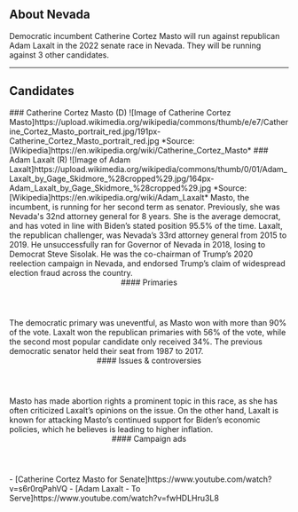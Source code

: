 ## About Nevada
Democratic incumbent Catherine Cortez Masto will run against republican Adam Laxalt in the 2022 senate race in Nevada. They will be running against 3 other candidates. 


---

## Candidates

<Grid>
  <Box>
    ### Catherine Cortez Masto (D)
    ![Image of Catherine Cortez Masto]https://upload.wikimedia.org/wikipedia/commons/thumb/e/e7/Catherine_Cortez_Masto_portrait_red.jpg/191px-Catherine_Cortez_Masto_portrait_red.jpg
    *Source: [Wikipedia]https://en.wikipedia.org/wiki/Catherine_Cortez_Masto*
  </Box>
  <Box>
    ### Adam Laxalt (R)
    ![Image of Adam Laxalt]https://upload.wikimedia.org/wikipedia/commons/thumb/0/01/Adam_Laxalt_by_Gage_Skidmore_%28cropped%29.jpg/164px-Adam_Laxalt_by_Gage_Skidmore_%28cropped%29.jpg
    *Source: [Wikipedia]https://en.wikipedia.org/wiki/Adam_Laxalt*
  </Box>

  <Box>
    Masto, the incumbent, is running for her second term as senator. Previously, she was Nevada's 32nd attorney general for 8 years. She is the average democrat, and has voted in line with Biden’s stated position 95.5% of the time.
  </Box>
  <Box>
    Laxalt, the republican challenger, was Nevada’s 33rd attorney general from 2015 to 2019. He unsuccessfully ran for Governor of Nevada in 2018, losing to Democrat Steve Sisolak. He was the co-chairman of Trump’s 2020 reelection campaign in Nevada, and endorsed Trump’s claim of widespread election fraud across the country. 
  </Box>

  <Header>
    #### Primaries
  </Header>
  <Box>
    The democratic primary was uneventful, as Masto won with more than 90% of the vote.
  </Box>
  <Box>
    Laxalt won the republican primaries with 56% of the vote, while the second most popular candidate only received 34%. The previous democratic senator held their seat from 1987 to 2017. 

  </Box>

  <Header>
    #### Issues & controversies
  </Header>

  <WideBox>
    Masto has made abortion rights a prominent topic in this race, as she has often criticized Laxalt’s opinions on the issue. On the other hand, Laxalt is known for attacking Masto’s continued support for Biden’s economic policies, which he believes is leading to higher inflation. 

  </WideBox>
 
  <Header>
    #### Campaign ads
  </Header>
  <Box>
    - [Catherine Cortez Masto for Senate]https://www.youtube.com/watch?v=s6r0rqPahVQ 
  </Box>
  <Box>
    - [Adam Laxalt - To Serve]https://www.youtube.com/watch?v=fwHDLHru3L8
  </Box>
</Grid>
